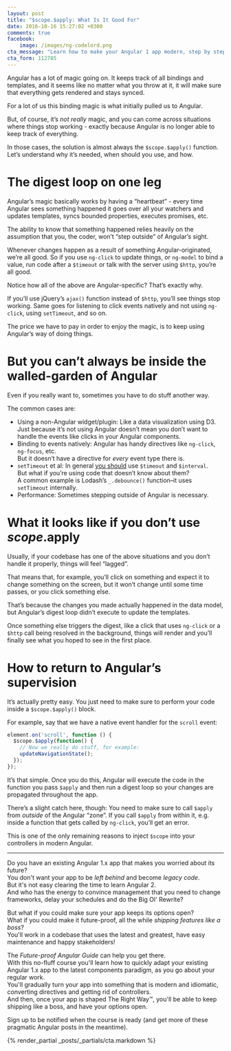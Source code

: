 ```yaml
---
layout: post
title: "$scope.$apply: What Is It Good For"
date: 2016-10-16 15:27:02 +0300
comments: true
facebook:
    image: /images/ng-codelord.png
cta_message: "Learn how to make your Angular 1 app modern, step by step!"
cta_form: 112785
---
```


Angular has a lot of magic going on.
It keeps track of all bindings and templates, and it seems like no matter what you throw at it, it will make sure that everything gets rendered and stays synced.

For a lot of us this binding magic is what initially pulled us to Angular.

But, of course, it’s *not really* magic, and you can come across situations where things stop working - exactly because Angular is no longer able to keep track of everything.

In those cases, the solution is almost always the `$scope.$apply()` function.
Let’s understand why it’s needed, when should you use, and how.

# The digest loop on one leg

Angular’s magic basically works by having a “heartbeat” - every time Angular sees something happened it goes over all your watchers and updates templates, syncs bounded properties, executes promises, etc.

The ability to know that something happened relies heavily on the assumption that you, the coder, won’t “step outside” of Angular’s sight.

Whenever changes happen as a result of something Angular-originated, we’re all good.
So if you use `ng-click` to update things, or `ng-model` to bind a value, run code after a `$timeout` or talk with the server using `$http`, you’re all good.

Notice how all of the above are Angular-specific?
That’s exactly why.

If you’ll use jQuery’s `ajax()` function instead of `$http`, you’ll see things stop working.
Same goes for listening to click events natively and not using `ng-click`, using `setTimeout`, and so on.

The price we have to pay in order to enjoy the magic, is to keep using Angular’s way of doing things.

# But you can’t always be inside the walled-garden of Angular

Even if you really want to, sometimes you have to do stuff another way.

The common cases are:

- Using a non-Angular widget/plugin: Like a data visualization using D3.  
	Just because it’s not using Angular doesn’t mean you don’t want to handle the events like clicks in your Angular components.
- Binding to events natively: Angular has handy directives like `ng-click`, `ng-focus`, etc.  
	But it doesn’t have a directive for *every* event type there is.
- `setTimeout` et al: In general [you should](http://www.codelord.net/2015/10/14/angular-nitpicking-differences-between-timeout-and-settimeout/) use `$timeout` and `$interval`.  
	But what if you’re using code that doesn’t know about them?  
	A common example is Lodash’s `_.debounce()` function–it uses `setTimeout` internally.
- Performance: Sometimes stepping outside of Angular is necessary.

# What it looks like if you don’t use $scope.$apply

Usually, if your codebase has one of the above situations and you don’t handle it properly, things will feel “lagged”.

That means that, for example, you’ll click on something and expect it to change something on the screen, but it won’t change until some time passes, or you click something else.

That’s because the changes you made actually happened in the data model, but Angular’s digest loop didn’t execute to update the templates.

Once something else triggers the digest, like a click that uses `ng-click` or a `$http` call being resolved in the background, things will render and you’ll finally see what you hoped to see in the first place.

# How to return to Angular’s supervision

It’s actually pretty easy.
You just need to make sure to perform your code inside a `$scope.$apply()` block.

For example, say that we have a native event handler for the `scroll` event:

```javascript
element.on('scroll', function () {
  $scope.$apply(function() {
    // Now we really do stuff, for example:
    updateNavigationState();
  });
});
```

It’s that simple.
Once you do this, Angular will execute the code in the function you pass `$apply` and then run a digest loop so your changes are propagated throughout the app.

There’s a slight catch here, though: You need to make sure to call `$apply` from *outside* of the Angular “zone”.
If you call `$apply` from within it, e.g. inside a function that gets called by `ng-click`, you’ll get an error.

This is one of the only remaining reasons to inject `$scope` into your controllers in modern Angular.

<hr>

Do you have an existing Angular 1.x app that makes you worried about its future?  
You don't want your app to be *left behind* and become *legacy code*.  
But it's not easy clearing the time to learn Angular 2.  
And who has the energy to convince management that you need to change frameworks, delay your schedules and do the Big Ol' Rewrite?

But what if you could make sure your app keeps its options open?  
What if you could make it future-proof, all the while *shipping features like a boss*?  
You'll work in a codebase that uses the latest and greatest, have easy maintenance and happy stakeholders!

The *Future-proof Angular Guide* can help you get there.  
With this no-fluff course you'll learn how to quickly adapt your existing Angular 1.x app to the latest components paradigm, as you go about your regular work.  
You'll gradually turn your app into something that is modern and idiomatic, converting directives and getting rid of controllers.  
And then, once your app is shaped The Right Way™, you'll be able to keep shipping like a boss, and have your options open.

Sign up to be notified when the course is ready (and get more of these pragmatic Angular posts in the meantime).

{% render_partial _posts/_partials/cta.markdown %}
